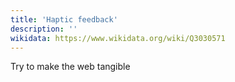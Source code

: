 ```yaml
---
title: 'Haptic feedback'
description: ''
wikidata: https://www.wikidata.org/wiki/Q3030571
---
```


Try to make the web tangible
